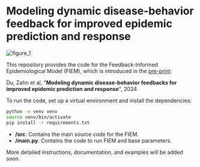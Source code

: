 # Modeling dynamic disease-behavior feedback for improved epidemic prediction and response

![figure_1](https://github.com/user-attachments/assets/e6f25de4-f33d-48d7-aac9-2e8ada541194)

This repository provides the code for the Feedback-Informed Epidemiological Model (FIEM), which is introduced in the [pre-print](https://www.medrxiv.org/content/10.1101/2024.11.16.24317352v1):

Du, Zahn et al, "**Modeling dynamic disease-behavior feedbacks for improved epidemic prediction and response**", 2024 

To run the code, set up a virtual environment and install the dependencies:
```bash
python -m venv venv
source venv/bin/activate
pip install -r requirements.txt
```
- **/src**: Contains the main source code for the FIEM.
- **/main.py**: Contains the code to run FIEM and base parameters.

More detailed instructions, documentation, and examples will be added soon.
